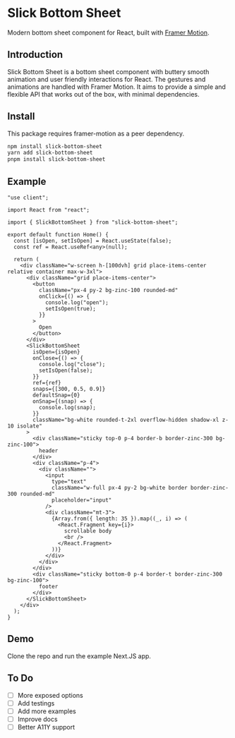 # Slick Bottom Sheet

Modern bottom sheet component for React, built with [Framer Motion](https://github.com/framer/motion).

## Introduction

Slick Bottom Sheet is a bottom sheet component with buttery smooth animation and user friendly interactions for React. The gestures and animations are handled with Framer Motion. It aims to provide a simple and flexible API that works out of the box, with minimal dependencies.

## Install

This package requires framer-motion as a peer dependency.

```bash
npm install slick-bottom-sheet
yarn add slick-bottom-sheet
pnpm install slick-bottom-sheet
```

## Example

```tsx
"use client";

import React from "react";

import { SlickBottomSheet } from "slick-bottom-sheet";

export default function Home() {
  const [isOpen, setIsOpen] = React.useState(false);
  const ref = React.useRef<any>(null);

  return (
    <div className="w-screen h-[100dvh] grid place-items-center relative container max-w-3xl">
      <div className="grid place-items-center">
        <button
          className="px-4 py-2 bg-zinc-100 rounded-md"
          onClick={() => {
            console.log("open");
            setIsOpen(true);
          }}
        >
          Open
        </button>
      </div>
      <SlickBottomSheet
        isOpen={isOpen}
        onClose={() => {
          console.log("close");
          setIsOpen(false);
        }}
        ref={ref}
        snaps={[300, 0.5, 0.9]}
        defaultSnap={0}
        onSnap={(snap) => {
          console.log(snap);
        }}
        className="bg-white rounded-t-2xl overflow-hidden shadow-xl z-10 isolate"
      >
        <div className="sticky top-0 p-4 border-b border-zinc-300 bg-zinc-100">
          header
        </div>
        <div className="p-4">
          <div className="">
            <input
              type="text"
              className="w-full px-4 py-2 bg-white border border-zinc-300 rounded-md"
              placeholder="input"
            />
            <div className="mt-3">
              {Array.from({ length: 35 }).map((_, i) => (
                <React.Fragment key={i}>
                  scrollable body
                  <br />
                </React.Fragment>
              ))}
            </div>
          </div>
        </div>
        <div className="sticky bottom-0 p-4 border-t border-zinc-300 bg-zinc-100">
          footer
        </div>
      </SlickBottomSheet>
    </div>
  );
}
```

## Demo

Clone the repo and run the example Next.JS app.

## To Do

- [ ] More exposed options
- [ ] Add testings
- [ ] Add more examples
- [ ] Improve docs
- [ ] Better A11Y support
